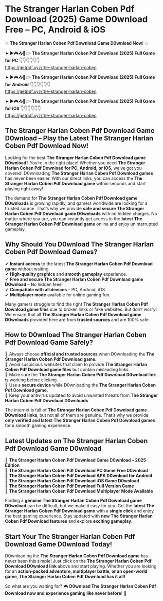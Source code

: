 # The Stranger Harlan Coben Pdf Download (2025) Game D0wnload Free – PC, Android & iOS

💥 **The Stranger Harlan Coben Pdf Download Game D0wnload Now!** 💥  

➤ ►🎮📥📱👉 **The Stranger Harlan Coben Pdf Download (2025) Full Game for PC** 👇👇👇👇👇👇  
https://getpdf.xyz/the-stranger-harlan-coben  

➤ ►🎮📥📱👉 **The Stranger Harlan Coben Pdf Download (2025) Full Game for Android** 👇👇👇👇👇👇  
https://getpdf.xyz/the-stranger-harlan-coben  

➤ ►🎮📥📱👉 **The Stranger Harlan Coben Pdf Download (2025) Full Game for iOS** 👇👇👇👇👇👇  
https://getpdf.xyz/the-stranger-harlan-coben  

## The Stranger Harlan Coben Pdf Download Game D0wnload – Play the Latest The Stranger Harlan Coben Pdf Download Now!

Looking for the best **The Stranger Harlan Coben Pdf Download game D0wnload**? You’re in the right place! Whether you need **The Stranger Harlan Coben Pdf Download for PC, Android, or iOS**, we’ve got you covered. D0wnloading **The Stranger Harlan Coben Pdf Download games** has never been easier. With our direct links, you can access the **The Stranger Harlan Coben Pdf Download game** within seconds and start playing right away!  

The demand for **The Stranger Harlan Coben Pdf Download game D0wnloads** is growing rapidly, and gamers worldwide are looking for a trusted source. That’s why we provide **safe and secure The Stranger Harlan Coben Pdf Download game D0wnloads** with no hidden charges. No matter where you are, you can instantly get access to the **latest The Stranger Harlan Coben Pdf Download game** online and enjoy uninterrupted gameplay.  

## **Why Should You D0wnload The Stranger Harlan Coben Pdf Download Games?**  

✔ **Instant access** to the latest **The Stranger Harlan Coben Pdf Download game** without waiting.  
✔ **High-quality graphics** and **smooth gameplay** experience.  
✔ **Free and secure The Stranger Harlan Coben Pdf Download game D0wnload** – No hidden fees!  
✔ **Compatible with all devices** – PC, Android, iOS.  
✔ **Multiplayer mode** available for online gaming fun.  

Many gamers struggle to find the right **The Stranger Harlan Coben Pdf Download game files** due to broken links or fake websites. But don’t worry! We ensure that all **The Stranger Harlan Coben Pdf Download game D0wnloads** provided here are from **trusted sources** and are 100% safe.  

## **How to D0wnload The Stranger Harlan Coben Pdf Download Game Safely?**  

📌 Always choose **official and trusted sources** when D0wnloading the **The Stranger Harlan Coben Pdf Download game**.  
📌 Avoid suspicious websites that claim to provide **The Stranger Harlan Coben Pdf Download game files** but contain misleading links.  
📌 Make sure the **The Stranger Harlan Coben Pdf Download D0wnload link** is working before clicking.  
📌 Use a **secure device** while D0wnloading the **The Stranger Harlan Coben Pdf Download game**.  
📌 Keep your antivirus updated to avoid unwanted threats from **The Stranger Harlan Coben Pdf Download D0wnloads**.  

The internet is full of **The Stranger Harlan Coben Pdf Download game D0wnload links**, but not all of them are genuine. That’s why we provide **only verified and latest The Stranger Harlan Coben Pdf Download games** for a smooth gaming experience.  

## **Latest Updates on The Stranger Harlan Coben Pdf Download Game D0wnload**  

🔹 **The Stranger Harlan Coben Pdf Download Game D0wnload – 2025 Edition**  
🔹 **The Stranger Harlan Coben Pdf Download PC Game Free D0wnload**  
🔹 **The Stranger Harlan Coben Pdf Download APK D0wnload for Android**  
🔹 **The Stranger Harlan Coben Pdf Download iOS Game D0wnload**  
🔹 **The Stranger Harlan Coben Pdf Download Full Version Game**  
🔹 **The Stranger Harlan Coben Pdf Download Multiplayer Mode Available**  

Finding a **genuine The Stranger Harlan Coben Pdf Download game D0wnload** can be difficult, but we make it easy for you. Get the **latest The Stranger Harlan Coben Pdf Download game** with a **single click** and enjoy the best gaming experience. Stay updated with **new The Stranger Harlan Coben Pdf Download features** and explore **exciting gameplay**.  

## **Start Your The Stranger Harlan Coben Pdf Download Game D0wnload Today!**  

D0wnloading the **The Stranger Harlan Coben Pdf Download game** has never been this simple! Just click on the **The Stranger Harlan Coben Pdf Download D0wnload link** above and start playing. Whether you are looking for an **action-packed adventure, multiplayer battle, or an open-world game**, **The Stranger Harlan Coben Pdf Download has it all!**  

So what are you waiting for? 🎮 **D0wnload The Stranger Harlan Coben Pdf Download now and experience gaming like never before!** 🚀  
